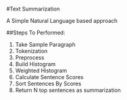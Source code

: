 #Text Summarization

A Simple Natural Language based approach

##Steps To Performed:

1. Take Sample Paragraph
2. Tokenization
3. Preprocess 
4. Build Histogram
5. Weighted Histogram
6. Calculate Sentence Scores
7. Sort Sentences By Scores
8. Return N top sentences as summarization